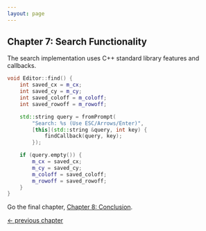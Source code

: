 ```yaml
---
layout: page
---
```


## Chapter 7: Search Functionality

The search implementation uses C++ standard library features and callbacks.

```cpp
void Editor::find() {
    int saved_cx = m_cx;
    int saved_cy = m_cy;
    int saved_coloff = m_coloff;
    int saved_rowoff = m_rowoff;

    std::string query = fromPrompt(
        "Search: %s (Use ESC/Arrows/Enter)",
        [this](std::string &query, int key) {
            findCallback(query, key);
        });

    if (query.empty()) {
        m_cx = saved_cx;
        m_cy = saved_cy;
        m_coloff = saved_coloff;
        m_rowoff = saved_rowoff;
    }
}
```

Go the final chapter, [Chapter 8: Conclusion](08_conclusion).

[<- previous chapter](06_syntax_highlighting)
